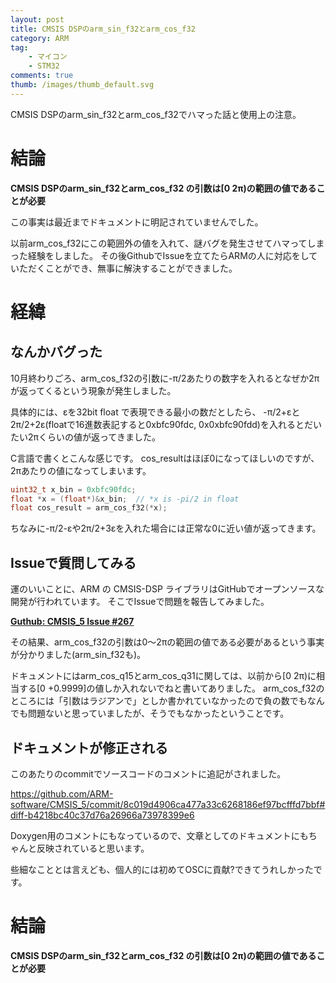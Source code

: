 ```yaml
---
layout: post
title: CMSIS DSPのarm_sin_f32とarm_cos_f32
category: ARM
tag:
    - マイコン
    - STM32
comments: true
thumb: /images/thumb_default.svg
---
```

CMSIS DSPのarm_sin_f32とarm_cos_f32でハマった話と使用上の注意。


# 結論
**CMSIS DSPのarm_sin_f32とarm_cos_f32 の引数は[0 2π)の範囲の値であることが必要**

この事実は最近までドキュメントに明記されていませんでした。

以前arm_cos_f32にこの範囲外の値を入れて、謎バグを発生させてハマってしまった経験をしました。
その後GithubでIssueを立てたらARMの人に対応をしていただくことができ、無事に解決することができました。


# 経緯
## なんかバグった
10月終わりごろ、arm_cos_f32の引数に-π/2あたりの数字を入れるとなぜか2πが返ってくるという現象が発生しました。

具体的には、εを32bit float で表現できる最小の数だとしたら、
-π/2+εと2π/2+2ε(floatで16進数表記すると0xbfc90fdc, 0x0xbfc90fdd)を入れるとだいたい2πくらいの値が返ってきました。

C言語で書くとこんな感じです。
cos_resultはほぼ0になってほしいのですが、2πあたりの値になってしまいます。

```c
uint32_t x_bin = 0xbfc90fdc;
float *x = (float*)&x_bin;  // *x is -pi/2 in float
float cos_result = arm_cos_f32(*x);
```

ちなみに-π/2-εや2π/2+3εを入れた場合には正常な0に近い値が返ってきます。


## Issueで質問してみる
運のいいことに、ARM の CMSIS-DSP ライブラリはGitHubでオープンソースな開発が行われています。
そこでIssueで問題を報告してみました。

[**Guthub: CMSIS_5 Issue #267**](https://github.com/ARM-software/CMSIS_5/issues/267)

その結果、arm_cos_f32の引数は0～2πの範囲の値である必要があるという事実が分かりました(arm_sin_f32も)。

ドキュメントにはarm_cos_q15とarm_cos_q31に関しては、以前から[0 2π)に相当する[0 +0.9999]の値しか入れないでねと書いてありました。
arm_cos_f32のところには「引数はラジアンで」としか書かれていなかったので負の数でもなんでも問題ないと思っていましたが、そうでもなかったということです。


## ドキュメントが修正される
このあたりのcommitでソースコードのコメントに追記がされました。

https://github.com/ARM-software/CMSIS_5/commit/8c019d4906ca477a33c6268186ef97bcfffd7bbf#diff-b4218bc40c37d76a26966a73978399e6

Doxygen用のコメントにもなっているので、文章としてのドキュメントにもちゃんと反映されていると思います。


些細なこととは言えども、個人的には初めてOSCに貢献?できてうれしかったです。


# 結論
**CMSIS DSPのarm_sin_f32とarm_cos_f32 の引数は[0 2π)の範囲の値であることが必要**

